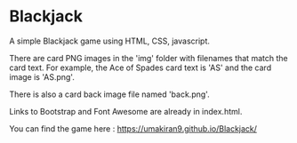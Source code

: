 # Blackjack

A simple Blackjack game using HTML, CSS, javascript.

There are card PNG images in the 'img' folder with filenames that match the card text. For example, the Ace of Spades card text is 'AS' and the card image is 'AS.png'.

There is also a card back image file named 'back.png'.

Links to Bootstrap and Font Awesome are already in index.html.

You can find the game here : https://umakiran9.github.io/Blackjack/
